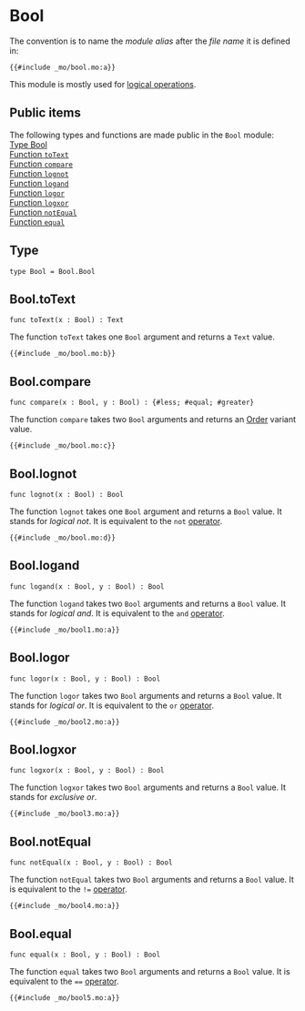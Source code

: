# Bool
The convention is to name the *module alias* after the *file name* it is defined in:

```motoko
{{#include _mo/bool.mo:a}}
```

This module is mostly used for [logical operations](https://en.wikipedia.org/wiki/Logical_connective).

## Public items
The following types and functions are made public in the `Bool` module:  
[Type Bool](#type)  
[Function `toText`](#booltotext)  
[Function `compare`](#boolcompare)  
[Function `lognot`](#boollognot)  
[Function `logand`](#boollogand)  
[Function `logor`](#boollogor)  
[Function `logxor`](#boollogxor)  
[Function `notEqual`](#boolnotequal)  
[Function `equal`](#boolequal)  


## Type
```motoko
type Bool = Bool.Bool
```

## Bool.toText

```motoko
func toText(x : Bool) : Text
```

The function `toText` takes one `Bool` argument and returns a `Text` value.  

```motoko
{{#include _mo/bool.mo:b}}
```

## Bool.compare

```motoko
func compare(x : Bool, y : Bool) : {#less; #equal; #greater}
```

The function `compare` takes two `Bool` arguments and returns an [Order](/base-library/utils/order.html) variant value.  

```motoko
{{#include _mo/bool.mo:c}}
```

## Bool.lognot

```motoko
func lognot(x : Bool) : Bool
```

The function `lognot` takes one `Bool` argument and returns a `Bool` value. It stands for *logical not*. It is equivalent to the `not` [operator](/common-programming-concepts/operators.html).

```motoko
{{#include _mo/bool.mo:d}}
```

## Bool.logand

```motoko
func logand(x : Bool, y : Bool) : Bool
```

The function `logand` takes two `Bool` arguments and returns a `Bool` value. It stands for *logical and*. It is equivalent to the `and` [operator](/common-programming-concepts/operators.html).

```motoko
{{#include _mo/bool1.mo:a}}
```

## Bool.logor

```motoko
func logor(x : Bool, y : Bool) : Bool
```

The function `logor` takes two `Bool` arguments and returns a `Bool` value. It stands for *logical or*. It is equivalent to the `or` [operator](/common-programming-concepts/operators.html).

```motoko
{{#include _mo/bool2.mo:a}}
```

## Bool.logxor

```motoko
func logxor(x : Bool, y : Bool) : Bool
```

The function `logxor` takes two `Bool` arguments and returns a `Bool` value. It stands for *exclusive or*.

```motoko
{{#include _mo/bool3.mo:a}}
```

## Bool.notEqual

```motoko
func notEqual(x : Bool, y : Bool) : Bool
```

The function `notEqual` takes two `Bool` arguments and returns a `Bool` value. It is equivalent to the `!=` [operator](/common-programming-concepts/operators.html).

```motoko
{{#include _mo/bool4.mo:a}}
```

## Bool.equal

```motoko
func equal(x : Bool, y : Bool) : Bool
```

The function `equal` takes two `Bool` arguments and returns a `Bool` value. It is equivalent to the `==` [operator](/common-programming-concepts/operators.html).

```motoko
{{#include _mo/bool5.mo:a}}
```
